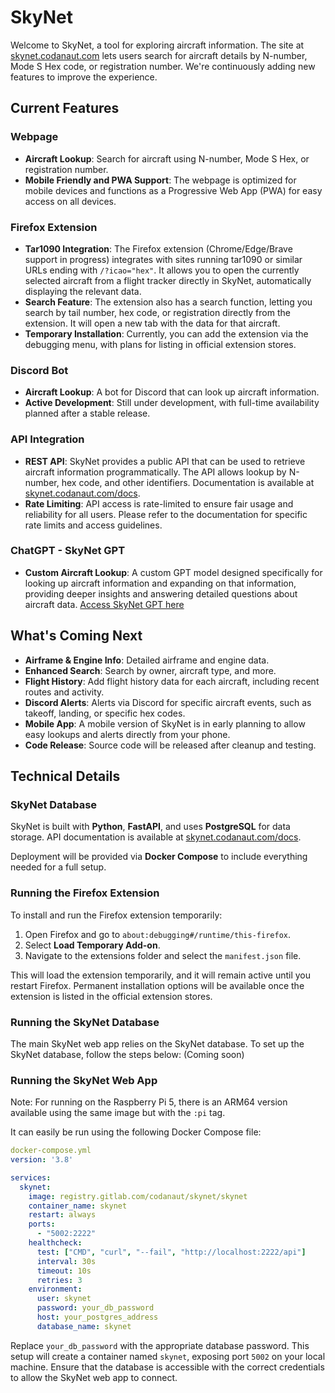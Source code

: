 # SkyNet

Welcome to SkyNet, a tool for exploring aircraft information. The site at [skynet.codanaut.com](http://skynet.codanaut.com) lets users search for aircraft details by N-number, Mode S Hex code, or registration number. We're continuously adding new features to improve the experience.

## Current Features

### Webpage

- **Aircraft Lookup**: Search for aircraft using N-number, Mode S Hex, or registration number.
- **Mobile Friendly and PWA Support**: The webpage is optimized for mobile devices and functions as a Progressive Web App (PWA) for easy access on all devices.

### Firefox Extension

- **Tar1090 Integration**: The Firefox extension (Chrome/Edge/Brave support in progress) integrates with sites running tar1090 or similar URLs ending with `/?icao="hex"`. It allows you to open the currently selected aircraft from a flight tracker directly in SkyNet, automatically displaying the relevant data.
- **Search Feature**: The extension also has a search function, letting you search by tail number, hex code, or registration directly from the extension. It will open a new tab with the data for that aircraft.
- **Temporary Installation**: Currently, you can add the extension via the debugging menu, with plans for listing in official extension stores.

### Discord Bot

- **Aircraft Lookup**: A bot for Discord that can look up aircraft information.
- **Active Development**: Still under development, with full-time availability planned after a stable release.

### API Integration

- **REST API**: SkyNet provides a public API that can be used to retrieve aircraft information programmatically. The API allows lookup by N-number, hex code, and other identifiers. Documentation is available at [skynet.codanaut.com/docs](http://skynet.codanaut.com/docs).
- **Rate Limiting**: API access is rate-limited to ensure fair usage and reliability for all users. Please refer to the documentation for specific rate limits and access guidelines.

### ChatGPT - SkyNet GPT

- **Custom Aircraft Lookup**: A custom GPT model designed specifically for looking up aircraft information and expanding on that information, providing deeper insights and answering detailed questions about aircraft data. [Access SkyNet GPT here](https://chatgpt.com/g/g-Yl0731HVv-skynet)

## What's Coming Next

- **Airframe & Engine Info**: Detailed airframe and engine data.
- **Enhanced Search**: Search by owner, aircraft type, and more.
- **Flight History**: Add flight history data for each aircraft, including recent routes and activity.
- **Discord Alerts**: Alerts via Discord for specific aircraft events, such as takeoff, landing, or specific hex codes.
- **Mobile App**: A mobile version of SkyNet is in early planning to allow easy lookups and alerts directly from your phone.
- **Code Release**: Source code will be released after cleanup and testing.

## Technical Details

### SkyNet Database

SkyNet is built with **Python**, **FastAPI**, and uses **PostgreSQL** for data storage. API documentation is available at [skynet.codanaut.com/docs](http://skynet.codanaut.com/docs).

Deployment will be provided via **Docker Compose** to include everything needed for a full setup.

### Running the Firefox Extension

To install and run the Firefox extension temporarily:

1. Open Firefox and go to `about:debugging#/runtime/this-firefox`.
2. Select **Load Temporary Add-on**.
3. Navigate to the extensions folder and select the `manifest.json` file.

This will load the extension temporarily, and it will remain active until you restart Firefox. Permanent installation options will be available once the extension is listed in the official extension stores.

### Running the SkyNet Database

The main SkyNet web app relies on the SkyNet database. To set up the SkyNet database, follow the steps below: (Coming soon)

### Running the SkyNet Web App

Note: For running on the Raspberry Pi 5, there is an ARM64 version available using the same image but with the `:pi` tag.

It can easily be run using the following Docker Compose file:

```yaml
docker-compose.yml
version: '3.8'

services:
  skynet:
    image: registry.gitlab.com/codanaut/skynet/skynet
    container_name: skynet
    restart: always
    ports:
      - "5002:2222"
    healthcheck:
      test: ["CMD", "curl", "--fail", "http://localhost:2222/api"]
      interval: 30s
      timeout: 10s
      retries: 3
    environment:
      user: skynet
      password: your_db_password
      host: your_postgres_address
      database_name: skynet
```

Replace `your_db_password` with the appropriate database password. This setup will create a container named `skynet`, exposing port `5002` on your local machine. Ensure that the database is accessible with the correct credentials to allow the SkyNet web app to connect.

